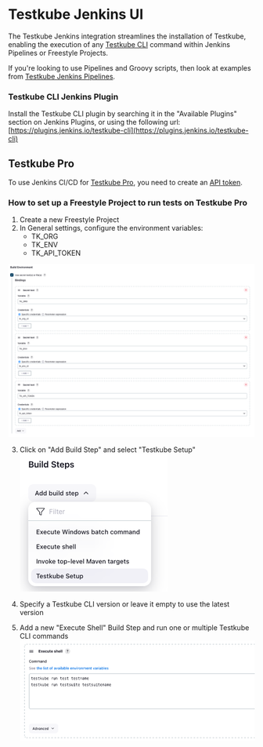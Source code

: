 # Testkube Jenkins UI

The Testkube Jenkins integration streamlines the installation of Testkube, enabling the execution of any [Testkube CLI](https://docs.testkube.io/cli/testkube) command within Jenkins Pipelines or Freestyle Projects.  

If you're looking to use Pipelines and Groovy scripts, then look at examples from [Testkube Jenkins Pipelines](./jenkins.md).

### Testkube CLI Jenkins Plugin

Install the Testkube CLI plugin by searching it in the "Available Plugins" section on Jenkins Plugins, or using the following url:
[https://plugins.jenkins.io/testkube-cli](https://plugins.jenkins.io/testkube-cli)

## Testkube Pro

To use Jenkins CI/CD for [Testkube Pro](https://app.testkube.io/), you need to create an [API token](https://docs.testkube.io/testkube-pro/articles/organization-management/#api-tokens).


### How to set up a Freestyle Project to run tests on Testkube Pro

1. Create a new Freestyle Project
2. In General settings, configure the environment variables:
   - TK_ORG
   - TK_ENV
   - TK_API_TOKEN
  
![jenkins environment variables configuration](../img/jenkins-environment.png)

3. Click on "Add Build Step" and select "Testkube Setup"
![jenkins testkube setup build step](../img/jenkins-build-step.png)

4. Specify a Testkube CLI version or leave it empty to use the latest version

5. Add a new "Execute Shell" Build Step and run one or multiple Testkube CLI commands
![jenkins execute shell](../img/jenkins-execute-shell.png)
